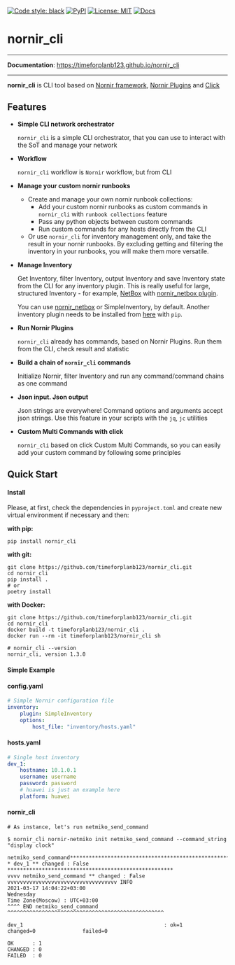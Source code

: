 [![Code style: black](https://img.shields.io/badge/code%20style-black-000000.svg)](https://github.com/ambv/black)
[![PyPI](https://img.shields.io/pypi/v/nornir-cli.svg)](https://pypi.org/project/nornir-cli)
[![License: MIT](https://img.shields.io/badge/License-MIT-blueviolet.svg)](https://opensource.org/licenses/MIT)
[![Docs](https://img.shields.io/badge/docs-passing-green.svg)](https://timeforplanb123.github.io/nornir_cli/)

nornir_cli
==========

---

**Documentation**: <a href="https://timeforplanb123.github.io/nornir_cli" target="_blank">https://timeforplanb123.github.io/nornir_cli</a>

---

**nornir_cli** is CLI tool based on <a href="https://github.com/nornir-automation/nornir" target="_blank">Nornir framework</a>,
<a href="https://nornir.tech/nornir/plugins/" target="_blank">Nornir Plugins</a> and <a href="https://github.com/pallets/click" target="_blank">Click</a>


## Features 

* **Simple CLI network orchestrator**

    `nornir_cli` is a simple CLI orchestrator, that you can use to interact with the SoT and manage your network

* **Workflow**

    `nornir_cli` workflow is `Nornir` workflow, but from CLI

* **Manage your custom nornir runbooks**

    * Create and manage your own nornir runbook collections: 
        * Add your custom nornir runbooks as custom commands in `nornir_cli` with `runbook collections` feature
        * Pass any python objects between custom commands 
        * Run custom commands for any hosts directly from the CLI
    * Or use `nornir_cli` for inventory management only, and take the result in your nornir runbooks. By excluding getting and filtering the inventory in your runbooks, you will make them more versatile.

* **Manage Inventory**

    Get Inventory, filter Inventory, output Inventory and save Inventory state from the CLI for any inventory plugin.
    This is really useful for large, structured Inventory - for example, <a href="https://github.com/netbox-community/netbox" target="_blank">NetBox</a> with <a href="https://github.com/wvandeun/nornir_netbox" target="_blank">nornir_netbox plugin</a>.

    You can use <a href="https://github.com/wvandeun/nornir_netbox" target="_blank">nornir_netbox</a> or SimpleInventory, by default. Another inventory plugin needs to be installed from <a href="https://nornir.tech/nornir/plugins/" target="_blank">here</a> with `pip`. 

* **Run Nornir Plugins**

    `nornir_cli` already has commands, based on Nornir Plugins. Run them from the CLI, check result and statistic

* **Build a chain of `nornir_cli` commands**

    Initialize Nornir, filter Inventory and run any command/command chains as one command

* **Json input. Json output**

    Json strings are everywhere! Command options and arguments accept json strings. Use this feature in your scripts with the `jq`, `jc` utilities

* **Custom Multi Commands with click**

    `nornir_cli` based on click Custom Multi Commands, so you can easily add your custom command by following some principles


## Quick Start 

#### Install

Please, at first, check the dependencies in `pyproject.toml` and create new virtual environment if necessary and then:

**with pip:**

```text
pip install nornir_cli
```

**with git:**

```text
git clone https://github.com/timeforplanb123/nornir_cli.git
cd nornir_cli
pip install .
# or
poetry install
```

**with Docker:**

```text
git clone https://github.com/timeforplanb123/nornir_cli.git
cd nornir_cli
docker build -t timeforplanb123/nornir_cli .
docker run --rm -it timeforplanb123/nornir_cli sh

# nornir_cli --version
nornir_cli, version 1.3.0
```

#### Simple Example


#### config.yaml
```yaml
# Simple Nornir configuration file
inventory:
    plugin: SimpleInventory
    options:
        host_file: "inventory/hosts.yaml"
```
#### hosts.yaml
```yaml
# Single host inventory
dev_1:
    hostname: 10.1.0.1
    username: username 
    password: password
    # huawei is just an example here
    platform: huawei
```
#### nornir_cli
```text
# As instance, let's run netmiko_send_command

$ nornir_cli nornir-netmiko init netmiko_send_command --command_string "display clock"

netmiko_send_command************************************************************
* dev_1 ** changed : False *****************************************************
vvvv netmiko_send_command ** changed : False vvvvvvvvvvvvvvvvvvvvvvvvvvvvvvvvvvv INFO
2021-03-17 14:04:22+03:00
Wednesday
Time Zone(Moscow) : UTC+03:00
^^^^ END netmiko_send_command ^^^^^^^^^^^^^^^^^^^^^^^^^^^^^^^^^^^^^^^^^^^^^^^^^^

dev_1                                             : ok=1               changed=0               failed=0

OK      : 1
CHANGED : 0
FAILED  : 0
```
